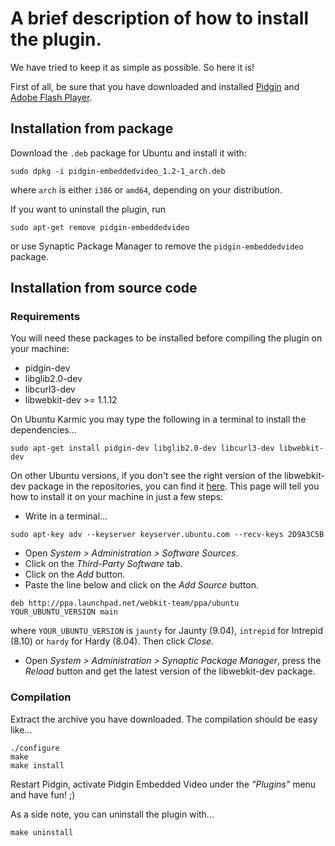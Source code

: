 # A brief description of how to install the plugin.

We have tried to keep it as simple as possible. So here it is!

First of all, be sure that you have downloaded and installed [Pidgin](http://pidgin.im) and [Adobe Flash Player](http://get.adobe.com/flashplayer/).

## Installation from package

Download the `.deb` package for Ubuntu and install it with:
```
sudo dpkg -i pidgin-embeddedvideo_1.2-1_arch.deb
```
where `arch` is either `i386` or `amd64`, depending on your distribution.

If you want to uninstall the plugin, run
```
sudo apt-get remove pidgin-embeddedvideo
```
or use Synaptic Package Manager to remove the `pidgin-embeddedvideo` package.

## Installation from source code

### Requirements

You will need these packages to be installed before compiling the plugin on your machine:

  * pidgin-dev
  * libglib2.0-dev
  * libcurl3-dev
  * libwebkit-dev >= 1.1.12

On Ubuntu Karmic you may type the following in a terminal to install the dependencies...
```
sudo apt-get install pidgin-dev libglib2.0-dev libcurl3-dev libwebkit-dev
```

On other Ubuntu versions, if you don't see the right version of the libwebkit-dev package in the repositories, you can find it [here](https://launchpad.net/~webkit-team/+archive/ppa). This page will tell you how to install it on your machine in just a few steps:

  * Write in a terminal...
```
sudo apt-key adv --keyserver keyserver.ubuntu.com --recv-keys 2D9A3C5B
```
  * Open _System > Administration > Software Sources_.
  * Click on the _Third-Party Software_ tab.
  * Click on the _Add_ button.
  * Paste the line below and click on the _Add Source_ button.
```
deb http://ppa.launchpad.net/webkit-team/ppa/ubuntu YOUR_UBUNTU_VERSION main
```
where `YOUR_UBUNTU_VERSION` is `jaunty` for Jaunty (9.04), `intrepid` for Intrepid (8.10) or `hardy` for Hardy (8.04). Then click _Close_.
  * Open _System > Administration > Synaptic Package Manager_, press the _Reload_ button and get the latest version of the libwebkit-dev package.

### Compilation

Extract the archive you have downloaded. The compilation should be easy like...

```
./configure
make
make install
```

Restart Pidgin, activate Pidgin Embedded Video under the _"Plugins"_ menu and have fun! ;)

As a side note, you can uninstall the plugin with...
```
make uninstall
```
